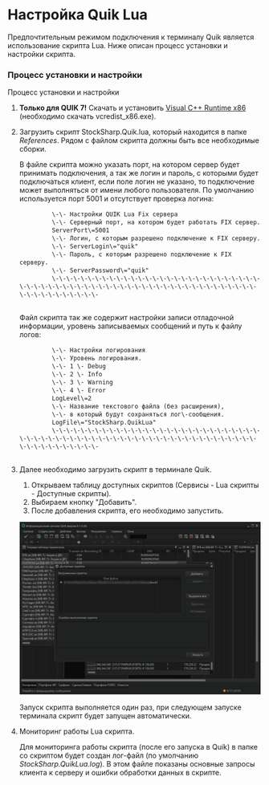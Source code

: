# Настройка Quik Lua

Предпочтительным режимом подключения к терминалу Quik является использование скрипта Lua. Ниже описан процесс установки и настройки скрипта. 

### Процесс установки и настройки

Процесс установки и настройки

1. **Только для QUIK 7\!** Скачать и установить [Visual C++ Runtime x86](https://aka.ms/vs/16/release/vc_redist.x86.exe) (необходимо скачать vcredist\_x86.exe).
2. Загрузить скрипт StockSharp.Quik.lua, который находится в папке *References*. Рядом с файлом скрипта должны быть все необходимые сборки.

   В файле скрипта можно указать порт, на котором сервер будет принимать подключения, а так же логин и пароль, с которыми будет подключаться клиент, если поле логин не указано, то подключение может выполняться от имени любого пользователя. По умолчанию используется порт 5001 и отсутствует проверка логина:

   ```none
   			\-\- Настройки QUIK Lua Fix сервера
   			\-\- Серверный порт, на котором будет работать FIX сервер.
   			ServerPort\=5001
   			\-\- Логин, с которым разрешено подключение к FIX серверу.
   			\-\- ServerLogin\="quik"
   			\-\- Пароль, с которым разрешено подключение к FIX серверу.
   			\-\- ServerPassword\="quik"
   			\-\-\-\-\-\-\-\-\-\-\-\-\-\-\-\-\-\-\-\-\-\-\-\-\-\-\-\-\-\-\-\-\-\-\-\-\-\-\-\-\-\-\-\-\-\-\-\-\-\-\-\-\-\-\-\-\-\-\-\-\-\-\-\-\-\-\-\-\-\-\-\-\-
   			
   ```

   Файл скрипта так же содержит настройки записи отладочной информации, уровень записываемых сообщений и путь к файлу логов:

   ```none
   			\-\- Настройки логирования
   			\-\- Уровень логирования.
   			\-\- 1 \- Debug
   			\-\- 2 \- Info
   			\-\- 3 \- Warning
   			\-\- 4 \- Error
   			LogLevel\=2
   			\-\- Название текстового файла (без расширения), 
   			\-\- в который будут сохраняться лог\-сообщения.
   			LogFile\="StockSharp.QuikLua"
   			\-\-\-\-\-\-\-\-\-\-\-\-\-\-\-\-\-\-\-\-\-\-\-\-\-\-\-\-\-\-\-\-\-\-\-\-\-\-\-\-\-\-\-\-\-\-\-\-\-\-\-\-\-\-\-\-\-\-\-\-\-\-\-\-\-\-\-\-\-\-\-\-\-
   			
   ```
3. Далее необходимо загрузить скрипт в терминале Quik.
   1. Открываем таблицу доступных скриптов (Сервисы \- Lua скрипты \- Доступные скрипты).
   2. Выбираем кнопку "Добавить".
   3. После добавления скрипта, его необходимо запустить.

   ![QuikLua](../images/QuikLua.png)

   Запуск скрипта выполняется один раз, при следующем запуске терминала скрипт будет запущен автоматически.
4. Мониторинг работы Lua скрипта.

   Для мониторинга работы скрипта (после его запуска в Quik) в папке со скриптом будет создан лог\-файл (по умолчанию *StockSharp.QuikLua.log*). В этом файле показаны основные запросы клиента к серверу и ошибки обработки данных в скрипте.
